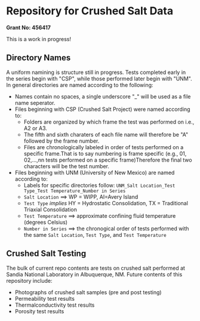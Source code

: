 # Repository for Crushed Salt Data
**Grant No: 456417**

This is a work in progress!

## Directory Names
A uniform namining is structure still in progress.  Tests completed early in the series begin with "CSP", while those performed later begin with "UNM". In general directories are named according to the following:
 - Names contain no spaces, a single underscore "_" will be used as a file name seperator.
 - Files beginning with CSP (Crushed Salt Project) were named according to:
   - Folders are organized by which frame the test was performed on i.e., A2 or A3.
   - The fifth and sixth charaters of each file name will therefore be "A" followed by the frame number.
   - Files are chronologically labeled in order of tests performed on a specific frame.That is to say numbering is frame specific (e.g., 01, 02,...,nn tests performed on a specific frame)Therefore the final two characters will be the test number.
- Files beginning with UNM (University of New Mexico) are named according to:
    + Labels for specific directories follow: `UNM_Salt Location_Test Type_Test Temperature_Number in Series`
    + `Salt Location` $\implies$ WP = WIPP, AI=Avery Island
    + `Test Type` $implies$ HY = Hydrostatic Consolidation, TX = Traditional Triaxial Consolidation
    + `Test Temperature` $\implies$ approximate confining fluid temperature (degrees Celsius)
    + `Number in Series` $\implies$ the chronogical order of tests performed with the same `Salt Location`, `Test Type`, and `Test Temperature`
    
## Crushed Salt Testing
The bulk of current repo contents are tests on crushed salt performed at Sandia National Laboratory in Albuquerque, NM.  Future contents of this repository include:
 - Photographs of crushed salt samples (pre and post testing)
 - Permeability test results
 - Thermalconductivity test results
 - Porosity test results


